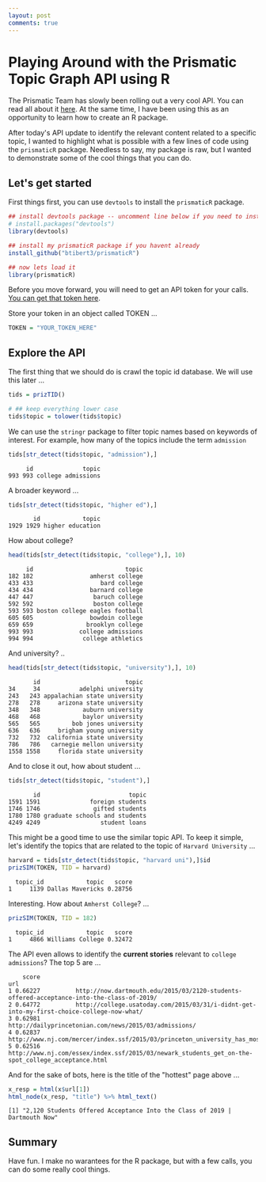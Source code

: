 ```yaml
---
layout: post
comments: true
---
```







# Playing Around with the Prismatic Topic Graph API using R

The Prismatic Team has slowly been rolling out a very cool API.  You can read all about it [here](https://github.com/Prismatic/interest-graph).  At the same time, I have been using this as an opportunity to learn how to create an R package.  

After today's API update to identify the relevant content related to a specific topic, I wanted to highlight what is possible with a few lines of code using the `prismaticR` package.  Needless to say, my package is raw, but I wanted to demonstrate some of the cool things that you can do.  

## Let's get started

First things first, you can use `devtools` to install the `prismaticR` package.  


```r
## install devtools package -- uncomment line below if you need to install
# install.packages("devtools")
library(devtools)

## install my prismaticR package if you havent already
install_github("btibert3/prismaticR")

## now lets load it
library(prismaticR)
```


Before you move forward, you will need to get an API token for your calls.  [You can get that token here](http://interest-graph.getprismatic.com/).

Store your token in an object called TOKEN ...


```r
TOKEN = "YOUR_TOKEN_HERE"
```




## Explore the API

The first thing that we should do is crawl the topic id database.  We will use this later ...


```r
tids = prizTID()

# ## keep everything lower case 
tids$topic = tolower(tids$topic)
```

We can use the `stringr` package to filter topic names based on keywords of interest.  For example, how many of the topics include the term `admission`   


```r
tids[str_detect(tids$topic, "admission"),]
```

```
     id              topic
993 993 college admissions
```

A broader keyword ...


```r
tids[str_detect(tids$topic, "higher ed"),]
```

```
       id            topic
1929 1929 higher education
```

How about college?


```r
head(tids[str_detect(tids$topic, "college"),], 10)
```

```
     id                          topic
182 182                amherst college
433 433                   bard college
434 434                barnard college
447 447                 baruch college
592 592                 boston college
593 593 boston college eagles football
605 605                bowdoin college
659 659               brooklyn college
993 993             college admissions
994 994              college athletics
```

And university? ..


```r
head(tids[str_detect(tids$topic, "university"),], 10)
```

```
       id                        topic
34     34           adelphi university
243   243 appalachian state university
278   278     arizona state university
348   348            auburn university
468   468            baylor university
565   565         bob jones university
636   636     brigham young university
732   732  california state university
786   786   carnegie mellon university
1558 1558     florida state university
```

And to close it out, how about student ... 


```r
tids[str_detect(tids$topic, "student"),]
```

```
       id                         topic
1591 1591              foreign students
1746 1746               gifted students
1780 1780 graduate schools and students
4249 4249                 student loans
```

This might be a good time to use the similar topic API.  To keep it simple, let's identify the topics that are related to the topic of `Harvard University` ...


```r
harvard = tids[str_detect(tids$topic, "harvard uni"),]$id
prizSIM(TOKEN, TID = harvard)
```

```
  topic_id            topic   score
1     1139 Dallas Mavericks 0.28756
```

Interesting.  How about `Amherst College`? ...


```r
prizSIM(TOKEN, TID = 182)
```

```
  topic_id            topic   score
1     4866 Williams College 0.32472
```

The API even allows to identify the __current stories__ relevant to `college admissions`?  The top 5 are ...





```
    score                                                                                                url
1 0.66227          http://now.dartmouth.edu/2015/03/2120-students-offered-acceptance-into-the-class-of-2019/
2 0.64772          http://college.usatoday.com/2015/03/31/i-didnt-get-into-my-first-choice-college-now-what/
3 0.62981                                              http://dailyprincetonian.com/news/2015/03/admissions/
4 0.62837 http://www.nj.com/mercer/index.ssf/2015/03/princeton_university_has_most_selective_admissions.html
5 0.62516  http://www.nj.com/essex/index.ssf/2015/03/newark_students_get_on-the-spot_college_acceptance.html
```


And for the sake of bots, here is the title of the "hottest" page above ...


```r
x_resp = html(x$url[1])
html_node(x_resp, "title") %>% html_text()
```

```
[1] "2,120 Students Offered Acceptance Into the Class of 2019 | Dartmouth Now"
```


## Summary  

Have fun. I make no warantees for the R package, but with a few calls, you can do some really cool things.
